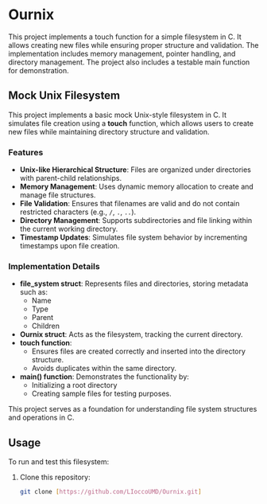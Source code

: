 # Ournix

This project implements a touch function for a simple filesystem in C. It allows creating new files while ensuring proper structure and validation. The implementation includes memory management, pointer handling, and directory management. The project also includes a testable main function for demonstration.

## Mock Unix Filesystem

This project implements a basic mock Unix-style filesystem in C. It simulates file creation using a **touch** function, which allows users to create new files while maintaining directory structure and validation.

### Features

- **Unix-like Hierarchical Structure**: Files are organized under directories with parent-child relationships.
- **Memory Management**: Uses dynamic memory allocation to create and manage file structures.
- **File Validation**: Ensures that filenames are valid and do not contain restricted characters (e.g., `/`, `.`, `..`).
- **Directory Management**: Supports subdirectories and file linking within the current working directory.
- **Timestamp Updates**: Simulates file system behavior by incrementing timestamps upon file creation.

### Implementation Details

- **file_system struct**: Represents files and directories, storing metadata such as:
  - Name
  - Type
  - Parent
  - Children
- **Ournix struct**: Acts as the filesystem, tracking the current directory.
- **touch function**: 
  - Ensures files are created correctly and inserted into the directory structure.
  - Avoids duplicates within the same directory.
- **main() function**: Demonstrates the functionality by:
  - Initializing a root directory 
  - Creating sample files for testing purposes.

This project serves as a foundation for understanding file system structures and operations in C.

## Usage

To run and test this filesystem:

1. Clone this repository:
   ```sh
   git clone [https://github.com/LIoccoUMD/Ournix.git]
